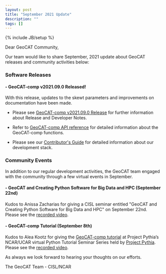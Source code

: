 ```yaml
---
layout: post
title: "September 2021 Update"
description: ""
tags: []
---
```

{% include JB/setup %}

Dear GeoCAT Community,

Our team would like to share September, 2021 update 
about GeoCAT releases and community activities below:  

### Software Releases

#### - GeoCAT-comp v2021.09.0 Released!
With this release, updates to the skewt parameters and improvements 
on documentation have been made.

- Please see
  [GeoCAT-comp v2021.09.0 Release](https://github.com/NCAR/geocat-comp/releases/tag/v2021.09.0)
  for further information about Release and Developer Notes.
- Refer to
  [GeoCAT-comp API reference](https://geocat-comp.readthedocs.io/en/latest/api.html)
  for detailed information about the GeoCAT-comp functions.

- Please see our 
[Contributor's Guide](https://geocat.ucar.edu/pages/contributing.html) 
for detailed information about our development stack. 

### Community Events

In addition to our regular development activities, the GeoCAT team engaged
with the community through a few virtual events in September.

#### - GeoCAT and Creating Python Software for Big Data and HPC (September 22nd)
Kudos to Anissa Zacharias for giving a CISL seminar entitled "GeoCAT and 
Creating Python Software for Big Data and HPC" on September 22nd.
Please see the [recorded video](https://www.youtube.com/watch?v=muLwNfO6bPM&ab_channel=NCARComputationalandInformationSystemsLaboratory%28CISL%29).

#### - GeoCAT-comp Tutorial (September 8th)
Kudos to Alea Kootz for giving the [GeoCAT-comp 
tutorial](https://ncar.github.io/esds/posts/2021/geocat-comp-tutorial/) at
Project Pythia’s NCAR/UCAR virtual Python Tutorial Seminar Series held by 
[Project Pythia](https://projectpythia.org/).
Please see the [recorded video](https://www.youtube.com/watch?v=uiWDQKI8YTQ&ab_channel=ProjectPythia).

As always we look forward to hearing your thoughts on our efforts.

The GeoCAT Team - CISL/NCAR
